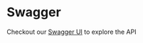 # Swagger

Checkout our [Swagger UI](https://app.swaggerhub.com/apis-docs/Check-Point/reputation-service/) to explore the API
